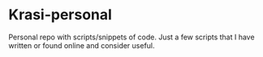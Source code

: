 # Krasi-personal
Personal repo with scripts/snippets of code. Just a few scripts that I have written or found online and consider useful.

